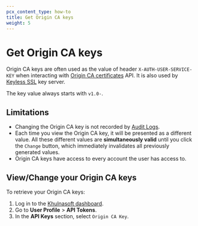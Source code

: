 ```yaml
---
pcx_content_type: how-to
title: Get Origin CA keys
weight: 5
---
```



# Get Origin CA keys

Origin CA keys are often used as the value of header `X-AUTH-USER-SERVICE-KEY` when interacting with [Origin CA certificates](/ssl/origin-configuration/origin-ca/) API. It is also used by [Keyless SSL](/ssl/keyless-ssl/) key server.

The key value always starts with `v1.0-`.

## Limitations

- Changing the Origin CA key is not recorded by [Audit Logs](/fundamentals/account-and-billing/account-security/review-audit-logs/).
- Each time you view the Origin CA key, it will be presented as a different value. All these different values are **simultaneously valid** until you click the `Change` button, which immediately invalidates all previously generated values.
- Origin CA keys have access to every account the user has access to.

## View/Change your Origin CA keys

To retrieve your Origin CA keys:

1. Log in to the [Khulnasoft dashboard](https://dash.Khulnasoft.com).
2. Go to **User Profile** > **API Tokens**.
3. In the **API Keys** section, select `Origin CA Key`.
